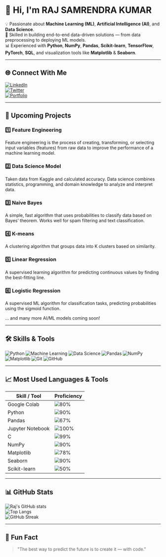# 👋 Hi, I'm RAJ SAMRENDRA KUMAR

💡 Passionate about **Machine Learning (ML)**, **Artificial Intelligence (AI)**, and **Data Science**.  
🚀 Skilled in building end-to-end data-driven solutions — from data preprocessing to deploying ML models.  
📊 Experienced with **Python**, **NumPy**, **Pandas**, **Scikit-learn**, **TensorFlow**, **PyTorch**, **SQL**, and visualization tools like **Matplotlib** & **Seaborn**.  

---

## 🌐 Connect With Me
[![LinkedIn](https://img.shields.io/badge/LinkedIn-0077B5?style=for-the-badge&logo=linkedin&logoColor=white)](https://www.linkedin.com/in/raj-samrendra-kumar-85770b2ba/)  
[![Twitter](https://img.shields.io/badge/Twitter-1DA1F2?style=for-the-badge&logo=twitter&logoColor=white)](https://x.com/RAJKUMA74293582)  
[![Portfolio](https://img.shields.io/badge/Portfolio-%23000000.svg?style=for-the-badge&logo=About.me&logoColor=white)]() <!-- Add your portfolio URL later -->

---

## 📂 Upcoming Projects

### 1️⃣ Feature Engineering
Feature engineering is the process of creating, transforming, or selecting input variables (features) from raw data to improve the performance of a machine learning model.

### 2️⃣ Data Science Model
Taken data from Kaggle and calculated accuracy. Data science combines statistics, programming, and domain knowledge to analyze and interpret data.

### 3️⃣ Naive Bayes
A simple, fast algorithm that uses probabilities to classify data based on Bayes’ theorem. Works well for spam filtering and text classification.

### 4️⃣ K-means
A clustering algorithm that groups data into K clusters based on similarity.

### 5️⃣ Linear Regression
A supervised learning algorithm for predicting continuous values by finding the best-fitting line.

### 6️⃣ Logistic Regression
A supervised ML algorithm for classification tasks, predicting probabilities using the sigmoid function.

... and many more AI/ML models coming soon!

---

## 🛠 Skills & Tools
![Python](https://img.shields.io/badge/Python-3776AB?style=for-the-badge&logo=python&logoColor=white)
![Machine Learning](https://img.shields.io/badge/Machine%20Learning-102230?style=for-the-badge&logo=tensorflow&logoColor=orange)
![Data Science](https://img.shields.io/badge/Data%20Science-FF6F00?style=for-the-badge&logo=scikitlearn&logoColor=white)
![Pandas](https://img.shields.io/badge/Pandas-150458?style=for-the-badge&logo=pandas&logoColor=white)
![NumPy](https://img.shields.io/badge/NumPy-013243?style=for-the-badge&logo=numpy&logoColor=white)
![Matplotlib](https://img.shields.io/badge/Matplotlib-003F5C?style=for-the-badge&logo=plotly&logoColor=white)
![Git](https://img.shields.io/badge/Git-F05032?style=for-the-badge&logo=git&logoColor=white)
![GitHub](https://img.shields.io/badge/GitHub-181717?style=for-the-badge&logo=github&logoColor=white)

---

## 📈 Most Used Languages & Tools

| Skill / Tool        | Proficiency |
|---------------------|-------------|
| Google Colab        | ![80%](https://progress-bar.dev/80/?title=80%) |
| Python              | ![90%](https://progress-bar.dev/90/?title=90%) |
| Pandas              | ![67%](https://progress-bar.dev/67/?title=67%) |
| Jupyter Notebook    | ![100%](https://progress-bar.dev/100/?title=100%) |
| C                   | ![99%](https://progress-bar.dev/99/?title=99%) |
| NumPy               | ![90%](https://progress-bar.dev/90/?title=90%) |
| Matplotlib          | ![78%](https://progress-bar.dev/78/?title=78%) |
| Seaborn             | ![90%](https://progress-bar.dev/90/?title=90%) |
| Scikit-learn        | ![50%](https://progress-bar.dev/50/?title=50%) |

---

## 📊 GitHub Stats
![Raj's GitHub stats](https://github-readme-stats.vercel.app/api?username=RAJ-15012006&show_icons=true&theme=radical)  
![Top Langs](https://github-readme-stats.vercel.app/api/top-langs/?username=RAJ-15012006&layout=compact&theme=radical)  
![GitHub Streak](https://github-readme-streak-stats.herokuapp.com/?user=RAJ-15012006&theme=radical)

---

## 🚀 Fun Fact
> "The best way to predict the future is to create it — with code."
